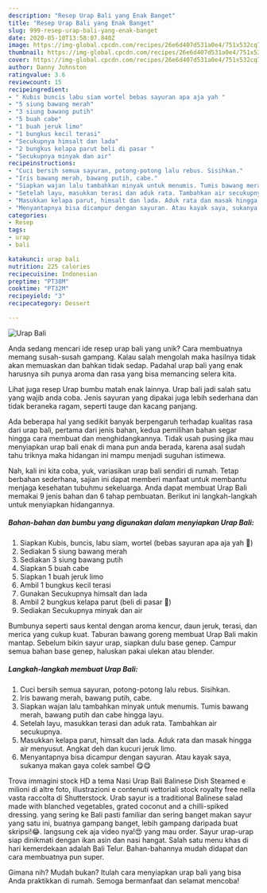 ```yaml
---
description: "Resep Urap Bali yang Enak Banget"
title: "Resep Urap Bali yang Enak Banget"
slug: 999-resep-urap-bali-yang-enak-banget
date: 2020-05-10T13:58:07.840Z
image: https://img-global.cpcdn.com/recipes/26e6d407d531a0e4/751x532cq70/urap-bali-foto-resep-utama.jpg
thumbnail: https://img-global.cpcdn.com/recipes/26e6d407d531a0e4/751x532cq70/urap-bali-foto-resep-utama.jpg
cover: https://img-global.cpcdn.com/recipes/26e6d407d531a0e4/751x532cq70/urap-bali-foto-resep-utama.jpg
author: Danny Johnston
ratingvalue: 3.6
reviewcount: 15
recipeingredient:
- " Kubis buncis labu siam wortel bebas sayuran apa aja yah "
- "5 siung bawang merah"
- "3 siung bawang putih"
- "5 buah cabe"
- "1 buah jeruk limo"
- "1 bungkus kecil terasi"
- "Secukupnya himsalt dan lada"
- "2 bungkus kelapa parut beli di pasar "
- "Secukupnya minyak dan air"
recipeinstructions:
- "Cuci bersih semua sayuran, potong-potong lalu rebus. Sisihkan."
- "Iris bawang merah, bawang putih, cabe."
- "Siapkan wajan lalu tambahkan minyak untuk menumis. Tumis bawang merah, bawang putih dan cabe hingga layu."
- "Setelah layu, masukkan terasi dan aduk rata. Tambahkan air secukupnya."
- "Masukkan kelapa parut, himsalt dan lada. Aduk rata dan masak hingga air menyusut. Angkat deh dan kucuri jeruk limo."
- "Menyantapnya bisa dicampur dengan sayuran. Atau kayak saya, sukanya makan gaya colek sambel 😋😋"
categories:
- Resep
tags:
- urap
- bali

katakunci: urap bali 
nutrition: 225 calories
recipecuisine: Indonesian
preptime: "PT38M"
cooktime: "PT32M"
recipeyield: "3"
recipecategory: Dessert

---
```



![Urap Bali](https://img-global.cpcdn.com/recipes/26e6d407d531a0e4/751x532cq70/urap-bali-foto-resep-utama.jpg)

Anda sedang mencari ide resep urap bali yang unik? Cara membuatnya memang susah-susah gampang. Kalau salah mengolah maka hasilnya tidak akan memuaskan dan bahkan tidak sedap. Padahal urap bali yang enak harusnya sih punya aroma dan rasa yang bisa memancing selera kita.

Lihat juga resep Urap bumbu matah enak lainnya. Urap bali jadi salah satu yang wajib anda coba. Jenis sayuran yang dipakai juga lebih sederhana dan tidak beraneka ragam, seperti tauge dan kacang panjang.

Ada beberapa hal yang sedikit banyak berpengaruh terhadap kualitas rasa dari urap bali, pertama dari jenis bahan, kedua pemilihan bahan segar hingga cara membuat dan menghidangkannya. Tidak usah pusing jika mau menyiapkan urap bali enak di mana pun anda berada, karena asal sudah tahu triknya maka hidangan ini mampu menjadi suguhan istimewa.


Nah, kali ini kita coba, yuk, variasikan urap bali sendiri di rumah. Tetap berbahan sederhana, sajian ini dapat memberi manfaat untuk membantu menjaga kesehatan tubuhmu sekeluarga. Anda dapat membuat Urap Bali memakai 9 jenis bahan dan 6 tahap pembuatan. Berikut ini langkah-langkah untuk menyiapkan hidangannya.

<!--inarticleads1-->

##### Bahan-bahan dan bumbu yang digunakan dalam menyiapkan Urap Bali:

1. Siapkan  Kubis, buncis, labu siam, wortel (bebas sayuran apa aja yah 🤩)
1. Sediakan 5 siung bawang merah
1. Sediakan 3 siung bawang putih
1. Siapkan 5 buah cabe
1. Siapkan 1 buah jeruk limo
1. Ambil 1 bungkus kecil terasi
1. Gunakan Secukupnya himsalt dan lada
1. Ambil 2 bungkus kelapa parut (beli di pasar 💃)
1. Sediakan Secukupnya minyak dan air


Bumbunya seperti saus kental dengan aroma kencur, daun jeruk, terasi, dan merica yang cukup kuat. Taburan bawang goreng membuat Urap Bali makin mantap. Sebelum bikin sayur urap, siapkan dulu base genep. Campur semua bahan base genep, haluskan pakai ulekan atau blender. 

<!--inarticleads2-->

##### Langkah-langkah membuat Urap Bali:

1. Cuci bersih semua sayuran, potong-potong lalu rebus. Sisihkan.
1. Iris bawang merah, bawang putih, cabe.
1. Siapkan wajan lalu tambahkan minyak untuk menumis. Tumis bawang merah, bawang putih dan cabe hingga layu.
1. Setelah layu, masukkan terasi dan aduk rata. Tambahkan air secukupnya.
1. Masukkan kelapa parut, himsalt dan lada. Aduk rata dan masak hingga air menyusut. Angkat deh dan kucuri jeruk limo.
1. Menyantapnya bisa dicampur dengan sayuran. Atau kayak saya, sukanya makan gaya colek sambel 😋😋


Trova immagini stock HD a tema Nasi Urap Bali Balinese Dish Steamed e milioni di altre foto, illustrazioni e contenuti vettoriali stock royalty free nella vasta raccolta di Shutterstock. Urab sayur is a traditional Balinese salad made with blanched vegetables, grated coconut and a chilli-spiked dressing. yang sering ke Bali pasti familiar dan sering banget makan sayur yang satu ini, buatnya gampang banget, lebih gampang daripada buat skripsi!😂. langsung cek aja video nya!😍 yang mau order. Sayur urap-urap siap dinikmati dengan ikan asin dan nasi hangat. Salah satu menu khas di hari kemerdekaan adalah Bali Telur. Bahan-bahannya mudah didapat dan cara membuatnya pun super. 

Gimana nih? Mudah bukan? Itulah cara menyiapkan urap bali yang bisa Anda praktikkan di rumah. Semoga bermanfaat dan selamat mencoba!
